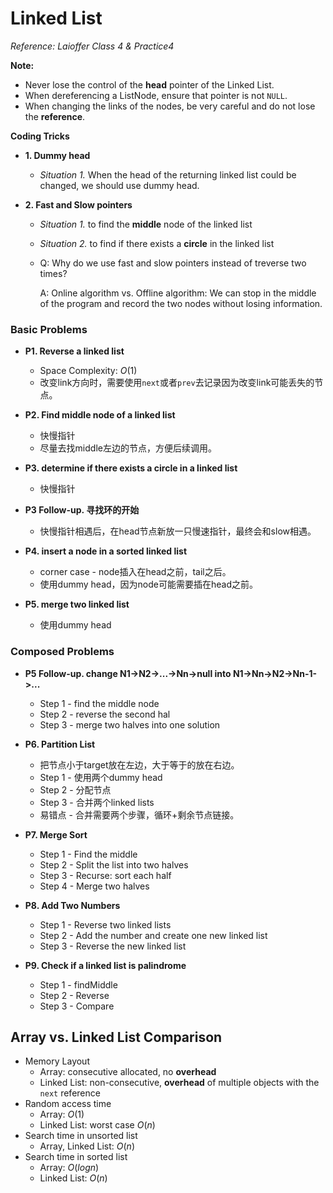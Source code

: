 <extoc></extoc>

# Linked List
_Reference: Laioffer Class 4 & Practice4_

**Note:**

- Never lose the control of the **head** pointer of the Linked List.
- When dereferencing a ListNode, ensure that pointer is not `NULL`.
- When changing the links of the nodes, be very careful and do not lose the **reference**.


**Coding Tricks**

- __1. Dummy head__

	- _Situation 1._ When the head of the returning linked list could be changed, we should use dummy head.

- __2. Fast and Slow pointers__

	- _Situation 1._ to find the **middle** node of the linked list
	
	- _Situation 2._ to find if there exists a **circle** in the linked list

	- Q: Why do we use fast and slow pointers instead of treverse two times?

		A: Online algorithm vs. Offline algorithm: We can stop in the middle of the program and record the two nodes without losing information.


### Basic Problems

- __P1. Reverse a linked list__
    - Space Complexity: $O(1)$
    - 改变link方向时，需要使用`next`或者`prev`去记录因为改变link可能丢失的节点。

- __P2. Find middle node of a linked list__
    - 快慢指针
    - 尽量去找middle左边的节点，方便后续调用。

- __P3. determine if there exists a circle in a linked list__
    - 快慢指针

- __P3 Follow-up. 寻找环的开始__

    - 快慢指针相遇后，在head节点新放一只慢速指针，最终会和slow相遇。

- __P4. insert a node in a sorted linked list__

    - corner case - node插入在head之前，tail之后。
    - 使用dummy head，因为node可能需要插在head之前。

- __P5. merge two linked list__

    - 使用dummy head


### Composed Problems

- __P5 Follow-up. change N1->N2->...->Nn->null into N1->Nn->N2->Nn-1->...__
    
    - Step 1 - find the middle node
    - Step 2 - reverse the second hal
    - Step 3 - merge two halves into one solution

- __P6. Partition List__

    - 把节点小于target放在左边，大于等于的放在右边。
    - Step 1 - 使用两个dummy head
    - Step 2 - 分配节点
    - Step 3 - 合并两个linked lists
    - 易错点 - 合并需要两个步骤，循环+剩余节点链接。

- __P7. Merge Sort__
    
    - Step 1 - Find the middle
    - Step 2 - Split the list into two halves
    - Step 3 - Recurse: sort each half
    - Step 4 - Merge two halves

- __P8. Add Two Numbers__
    
    - Step 1 - Reverse two linked lists
    - Step 2 - Add the number and create one new linked list
    - Step 3 - Reverse the new linked list

- __P9. Check if a linked list is palindrome__

    - Step 1 - findMiddle
    - Step 2 - Reverse
    - Step 3 - Compare

## Array vs. Linked List Comparison

- Memory Layout
    - Array: consecutive allocated, no **overhead**
    - Linked List: non-consecutive, **overhead** of multiple objects with the `next` reference
- Random access time
    - Array: $O(1)$
    - Linked List: worst case $O(n)$
- Search time in unsorted list
    - Array, Linked List: $O(n)$
- Search time in sorted list
    - Array: $O(logn)$
    - Linked List: $O(n)$


